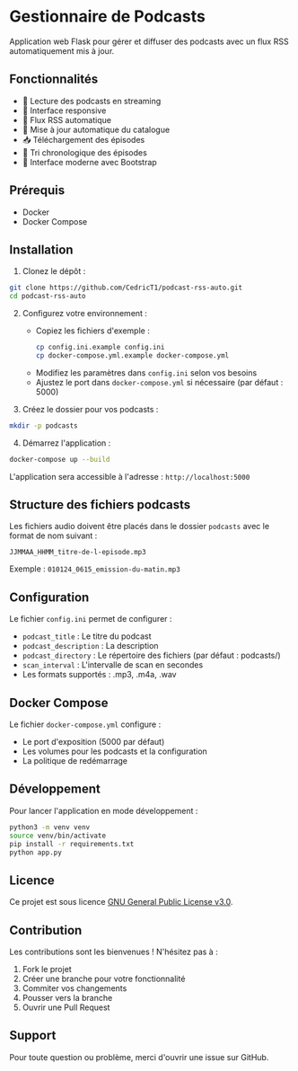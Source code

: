 # Gestionnaire de Podcasts

Application web Flask pour gérer et diffuser des podcasts avec un flux RSS automatiquement mis à jour.

## Fonctionnalités

- 🎵 Lecture des podcasts en streaming
- 📱 Interface responsive
- 📡 Flux RSS automatique
- 🔄 Mise à jour automatique du catalogue
- 📥 Téléchargement des épisodes
- 📅 Tri chronologique des épisodes
- 🎨 Interface moderne avec Bootstrap

## Prérequis

- Docker
- Docker Compose

## Installation

1. Clonez le dépôt :
```bash
git clone https://github.com/CedricT1/podcast-rss-auto.git
cd podcast-rss-auto
```

2. Configurez votre environnement :
   - Copiez les fichiers d'exemple :
     ```bash
     cp config.ini.example config.ini
     cp docker-compose.yml.example docker-compose.yml
     ```
   - Modifiez les paramètres dans `config.ini` selon vos besoins
   - Ajustez le port dans `docker-compose.yml` si nécessaire (par défaut : 5000)

3. Créez le dossier pour vos podcasts :
```bash
mkdir -p podcasts
```

4. Démarrez l'application :
```bash
docker-compose up --build
```

L'application sera accessible à l'adresse : `http://localhost:5000`

## Structure des fichiers podcasts

Les fichiers audio doivent être placés dans le dossier `podcasts` avec le format de nom suivant :
```
JJMMAA_HHMM_titre-de-l-episode.mp3
```
Exemple : `010124_0615_emission-du-matin.mp3`

## Configuration

Le fichier `config.ini` permet de configurer :
- `podcast_title` : Le titre du podcast
- `podcast_description` : La description
- `podcast_directory` : Le répertoire des fichiers (par défaut : podcasts/)
- `scan_interval` : L'intervalle de scan en secondes
- Les formats supportés : .mp3, .m4a, .wav

## Docker Compose

Le fichier `docker-compose.yml` configure :
- Le port d'exposition (5000 par défaut)
- Les volumes pour les podcasts et la configuration
- La politique de redémarrage

## Développement

Pour lancer l'application en mode développement :
```bash
python3 -m venv venv
source venv/bin/activate
pip install -r requirements.txt
python app.py
```

## Licence

Ce projet est sous licence [GNU General Public License v3.0](LICENSE).

## Contribution

Les contributions sont les bienvenues ! N'hésitez pas à :
1. Fork le projet
2. Créer une branche pour votre fonctionnalité
3. Commiter vos changements
4. Pousser vers la branche
5. Ouvrir une Pull Request

## Support

Pour toute question ou problème, merci d'ouvrir une issue sur GitHub. 
